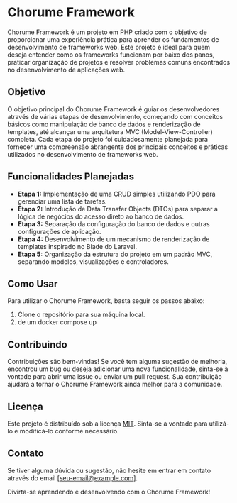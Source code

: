 # Chorume Framework

Chorume Framework é um projeto em PHP criado com o objetivo de proporcionar uma experiência prática para aprender os fundamentos de desenvolvimento de frameworks web. Este projeto é ideal para quem deseja entender como os frameworks funcionam por baixo dos panos, praticar organização de projetos e resolver problemas comuns encontrados no desenvolvimento de aplicações web.

## Objetivo

O objetivo principal do Chorume Framework é guiar os desenvolvedores através de várias etapas de desenvolvimento, começando com conceitos básicos como manipulação de banco de dados e renderização de templates, até alcançar uma arquitetura MVC (Model-View-Controller) completa. Cada etapa do projeto foi cuidadosamente planejada para fornecer uma compreensão abrangente dos principais conceitos e práticas utilizados no desenvolvimento de frameworks web.

## Funcionalidades Planejadas

- **Etapa 1:** Implementação de uma CRUD simples utilizando PDO para gerenciar uma lista de tarefas.
- **Etapa 2:** Introdução de Data Transfer Objects (DTOs) para separar a lógica de negócios do acesso direto ao banco de dados.
- **Etapa 3:** Separação da configuração do banco de dados e outras configurações de aplicação.
- **Etapa 4:** Desenvolvimento de um mecanismo de renderização de templates inspirado no Blade do Laravel.
- **Etapa 5:** Organização da estrutura do projeto em um padrão MVC, separando modelos, visualizações e controladores.

## Como Usar

Para utilizar o Chorume Framework, basta seguir os passos abaixo:

1. Clone o repositório para sua máquina local.
2. de um docker compose up


## Contribuindo

Contribuições são bem-vindas! Se você tem alguma sugestão de melhoria, encontrou um bug ou deseja adicionar uma nova funcionalidade, sinta-se à vontade para abrir uma issue ou enviar um pull request. Sua contribuição ajudará a tornar o Chorume Framework ainda melhor para a comunidade.

## Licença

Este projeto é distribuído sob a licença [MIT](https://opensource.org/licenses/MIT). Sinta-se à vontade para utilizá-lo e modificá-lo conforme necessário.

## Contato

Se tiver alguma dúvida ou sugestão, não hesite em entrar em contato através do email [seu-email@example.com].

Divirta-se aprendendo e desenvolvendo com o Chorume Framework!
